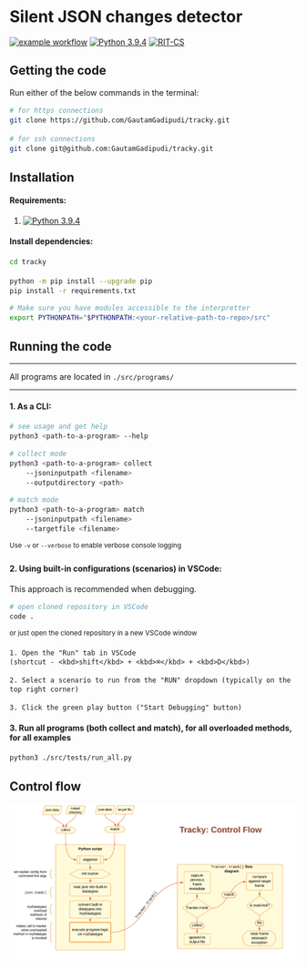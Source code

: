 # Silent JSON changes detector
[![example workflow](https://github.com/GautamGadipudi/tracky/actions/workflows/main.yml/badge.svg)](https://github.com/GautamGadipudi/tracky/actions/workflows/main.yml) [![Python 3.9.4](https://img.shields.io/badge/python-3.9.4-blue.svg)](https://www.python.org/downloads/release/python-394/) [![RIT-CS](https://img.shields.io/badge/RIT-CS-orange.svg)](https://www.rit.edu/study/computer-science-ms)


## Getting the code
Run either of the below commands in the terminal:
```bash
# for https connections
git clone https://github.com/GautamGadipudi/tracky.git

# for ssh connections
git clone git@github.com:GautamGadipudi/tracky.git
```

## Installation

#### Requirements:
1. [![Python 3.9.4](https://img.shields.io/badge/python-3.9.4-blue.svg)](https://www.python.org/downloads/release/python-394/)

#### Install dependencies:
```bash
cd tracky

python -m pip install --upgrade pip
pip install -r requirements.txt
```

``` bash
# Make sure you have modules accessible to the interpretter
export PYTHONPATH="$PYTHONPATH:<your-relative-path-to-repo>/src"
```
## Running the code

---

All programs are located in `./src/programs/`

---
 
#### 1. As a CLI:
```bash
# see usage and get help
python3 <path-to-a-program> --help
```

```bash
# collect mode
python3 <path-to-a-program> collect 
    --jsoninputpath <filename> 
    --outputdirectory <path>
```

```bash
# match mode
python3 <path-to-a-program> match 
    --jsoninputpath <filename> 
    --targetfile <filename>
```

<sup>Use `-v` or `--verbose` to enable verbose console logging</sup>

#### 2. Using built-in configurations (scenarios) in VSCode:
This approach is recommended when debugging.

```bash
# open cloned repository in VSCode
code .
```
<sup>or just open the cloned repository in a new VSCode window </sup>

    1. Open the "Run" tab in VSCode
    (shortcut - <kbd>shift</kbd> + <kbd>⌘</kbd> + <kbd>D</kbd>)

    2. Select a scenario to run from the "RUN" dropdown (typically on the top right corner)

    3. Click the green play button ("Start Debugging" button)

#### 3. Run all programs (both collect and match), for all overloaded methods, for all examples
```bash
python3 ./src/tests/run_all.py
```

## Control flow
<div align="center"> <img src="./control_flow.jpeg" width="1200"></div>
